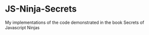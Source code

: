 # JS-Ninja-Secrets
My implementations of the code demonstrated in the book Secrets of Javascript Ninjas
